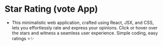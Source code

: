 # Star Rating (vote App)

* This minimalistic web application, crafted using React, JSX, and CSS, lets you effortlessly rate and express your opinions. Click or hover over the stars and witness a seamless user experience. Simple coding, easy ratings ⭐️✨
